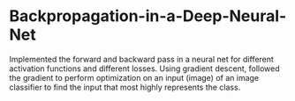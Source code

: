 # Backpropagation-in-a-Deep-Neural-Net
Implemented the forward and backward pass in a neural net for different activation functions and different losses. Using gradient descent, followed the gradient to perform optimization on an input (image) of an image classifier to find the input that most highly represents the class.

